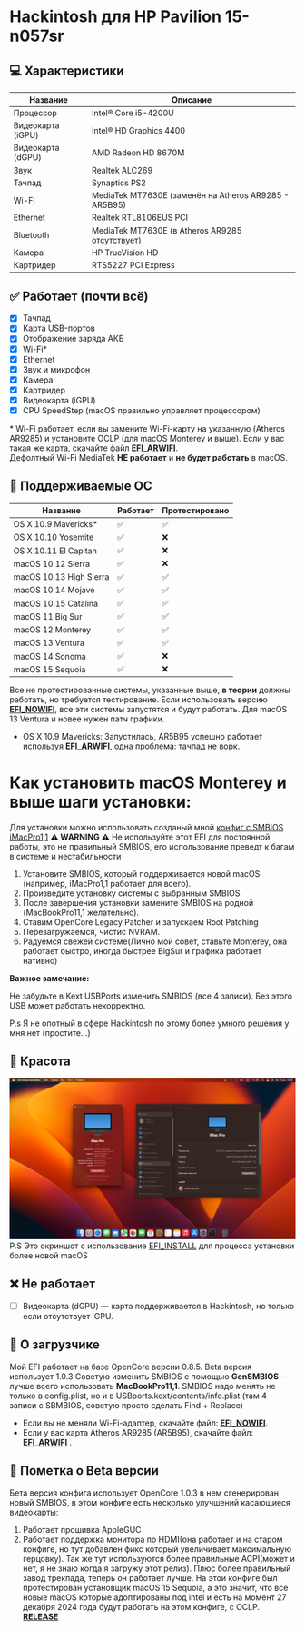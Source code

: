 # Hackintosh для HP Pavilion 15-n057sr

## 💻 Характеристики

| Название                | Описание                               |
|-------------------------|---------------------------------------|
| Процессор              | Intel® Core i5-4200U                  |
| Видеокарта (iGPU)      | Intel® HD Graphics 4400               |
| Видеокарта (dGPU)      | AMD Radeon HD 8670M                   |
| Звук                   | Realtek ALC269                        |
| Тачпад                 | Synaptics PS2                         |
| Wi-Fi                  | MediaTek MT7630E (заменён на Atheros AR9285 - AR5B95) |
| Ethernet               | Realtek RTL8106EUS PCI                               |
| Bluetooth              | MediaTek MT7630E (в Atheros AR9285 отсутствует) |
| Камера                 | HP TrueVision HD                      |
| Картридер              | RTS5227 PCI Express                   |



## ✅ Работает (почти всё)

- [x] Тачпад
- [x] Карта USB-портов
- [x] Отображение заряда АКБ
- [x] Wi-Fi*
- [x] Ethernet
- [x] Звук и микрофон
- [x] Камера
- [x] Картридер
- [x] Видеокарта (iGPU)
- [x] CPU SpeedStep (macOS правильно управляет процессором)

\* Wi-Fi работает, если вы замените Wi-Fi-карту на указанную (Atheros AR9285) и установите OCLP (для macOS Monterey и выше). Если у вас такая же карта, скачайте файл [**EFI_ARWIFI**](https://github.com/sashaMacos/HP-Pavilion-15-n057sr-Hackintosh/releases/download/EFI2/EFI_ARWIFI.zip).  
Дефолтный Wi-Fi MediaTek **НЕ работает** и **не будет работать** в macOS.



## 🍎 Поддерживаемые ОС

| Название              | Работает | Протестировано |
|-----------------------|----------|----------------|
| OS X 10.9 Mavericks*  | ✅        | ✅             |
| OS X 10.10 Yosemite  | ✅        | ❌             |
| OS X 10.11 El Capitan| ✅        | ❌             |
| macOS 10.12 Sierra   | ✅        | ❌             |
| macOS 10.13 High Sierra | ✅    | ✅             |
| macOS 10.14 Mojave   | ✅        | ✅             |
| macOS 10.15 Catalina | ✅        | ✅             |
| macOS 11 Big Sur     | ✅        | ✅             |
| macOS 12 Monterey    | ✅        | ✅             |
| macOS 13 Ventura     | ✅        | ✅             |
| macOS 14 Sonoma      | ✅        | ❌             |
| macOS 15 Sequoia     | ✅        | ❌             |

Все не протестированные системы, указанные выше, **в теории** должны работать, но требуется тестирование. Если использовать версию [**EFI_NOWIFI**](https://github.com/sashaMacos/HP-Pavilion-15-n057sr-Hackintosh/releases/download/EFI2/EFI_NOWIFI.zip), все эти системы запустятся и будут работать. Для macOS 13 Ventura и новее нужен патч графики.

* OS X 10.9 Mavericks: Запустилась, AR5B95 успешно работает используя [**EFI_ARWIFI**](https://github.com/sashaMacos/HP-Pavilion-15-n057sr-Hackintosh/releases/download/EFI2/EFI_ARWIFI.zip), одна проблема: тачпад не ворк.


# Как установить macOS Monterey и выше шаги установки:
 Для установки можно использовать созданый мной [конфиг с SMBIOS iMacPro1,1](https://github.com/sashaMacos/HP-Pavilion-15-n057sr-Hackintosh/releases/download/EFI2/EFI_INSTALL.zip)
  **⚠️ WARNING ⚠️** Не используйте этот EFI для постоянной работы, это не правильный SMBIOS, его использование преведт к багам в системе и нестабильности

  1. Установите SMBIOS, который поддерживается новой macOS (например, iMacPro1,1 работает для всего).
  2. Произведите установку системы с выбранным SMBIOS.
  3. После завершения установки замените SMBIOS на родной (MacBookPro11,1 желательно).
  4. Ставим OpenCore Legacy Patcher и запускаем Root Patching
  5. Перезагружаемся, чистис NVRAM.
  6. Радуемся свежей системе(Лично мой совет, ставьте Monterey, она работает быстро, иногда быстрее BigSur и графика работает нативно)
     

**Важное замечание:**

Не забудьте в Kext USBPorts изменить SMBIOS (все 4 записи). Без этого USB может работать некорректно.

P.s Я не опотный в сфере Hackintosh по этому более умного решения у мня нет (простите...)



## 🥳 Красота
![ScreenShot](https://github.com/sashaMacos/HP-Pavilion-15-n057sr-Hackintosh/blob/main/screenshot%20postinstall.png?raw=true)
P.S Это скриншот с использование [EFI_INSTALL](https://github.com/sashaMacos/HP-Pavilion-15-n057sr-Hackintosh/releases/download/EFI2/EFI_INSTALL.zip) для процесса установки более новой macOS


## ❌ Не работает

- [ ] Видеокарта (dGPU) — карта поддерживается в Hackintosh, но только если отсутствует iGPU.



## 🔵 О загрузчике

Мой EFI работает на базе OpenCore версии 0.8.5. Beta версия использует 1.0.3
Советую изменить SMBIOS с помощью **GenSMBIOS** — лучше всего использовать **MacBookPro11,1**. SMBIOS надо менять не только в config.plist, но и в USBports.kext/contents/info.plist (там 4 записи с SBMBIOS, советую просто сделать Find + Replace)

- Если вы не меняли Wi-Fi-адаптер, скачайте файл: [**EFI_NOWIFI**](https://github.com/sashaMacos/HP-Pavilion-15-n057sr-Hackintosh/releases/download/EFI2/EFI_NOWIFI.zip). 
- Если у вас карта Atheros AR9285 (AR5B95), скачайте файл: [**EFI_ARWIFI**](https://github.com/sashaMacos/HP-Pavilion-15-n057sr-Hackintosh/releases/download/EFI2/EFI_ARWIFI.zip)
.


## 🔵 Пометка о Beta версии
Бета версия конфига использует OpenCore 1.0.3 в нем сгенерирован новый SMBIOS, в этом конфиге есть несколько улучшений касающиеся видеокарты:
1. Работает прошивка AppleGUC
2. Работает поддержка монитора по HDMI(она работает и на старом конфиге, но тут добавлен фикс который увеличивает максимальную герцовку).
Так же тут используются более правильные ACPI(может и нет, я не знаю когда я загружу этот релиз). Плюс более правильный завод трекпада, теперь он работает лучше. На этои конфиге был протестирован установщик macOS 15 Sequoia, а это значит, что все новые macOS которые адоптированы под intel и есть на момент 27 декабря 2024 года будут работать на этом конфиге, с OCLP.
[**RELEASE**](https://github.com/sashaMacos/HP-Pavilion-15-n057sr-Hackintosh/releases/tag/BETA_EFI)
